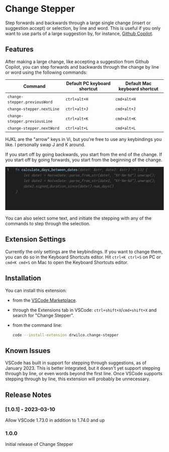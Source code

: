 # Change Stepper

Step forwards and backwards through a large single change (insert or suggestion accept) or selection, by line and word. This is useful if you only want to use parts of a large suggestion by, for instance, [Github Copilot](https://github.com/features/copilot/).

## Features

After making a large change, like accepting a suggestion from Github Copilot, you can step forwards and backwards through the change by line or word using the following commands:

| Command | Default PC keyboard shortcut | Default Mac keyboard shortcut |
| ------- | ---------------------------- | ----------------------------- |
| `change-stepper.previousWord` | `ctrl+alt+H` | `cmd+alt+H` |
| `change-stepper.nextLine` | `ctrl+alt+J` | `cmd+alt+J` |
| `change-stepper.previousLine` | `ctrl+alt+K` | `cmd+alt+K` |
| `change-stepper.nextWord` | `ctrl+alt+L` | `cmd+alt+L` |

HJKL are the "arrow" keys in Vi, but you're free to use any keybindings you like. I personally swap J and K around.

If you start off by going backwards, you start from the end of the change. If you start off by going forwards, you start from the beginning of the change.

![Demo animation](images/demo.gif)

You can also select some text, and initiate the stepping with any of the commands to step through the selection.

## Extension Settings

Currently the only settings are the keybindings. If you want to change them, you can do so in the Keyboard Shortcuts editor. Hit `ctrl+K ctrl+S` on PC or `cmd+K cmd+S` on Mac to open the Keyboard Shortcuts editor.

## Installation

You can install this extension:
 * from the [VSCode Marketplace](https://marketplace.visualstudio.com/items?itemName=drwilco.change-stepper).
 * through the Extensions tab in VSCode: `ctrl+shift+X`/`cmd+shift+X` and search for "Change Stepper".
 * from the command line:

    ```bash
    code --install-extension drwilco.change-stepper
    ```

## Known Issues

VSCode has built in support for stepping through suggestions, as of January 2023. This is better integrated, but it doesn't yet support stepping through by line, or even words beyond the first line. Once VSCode supports stepping through by line, this extension will probably be unnecessary.

## Release Notes

### [1.0.1] - 2023-03-10
Allow VSCode 1.73.0 in addition to 1.74.0 and up

### 1.0.0

Initial release of Change Stepper
